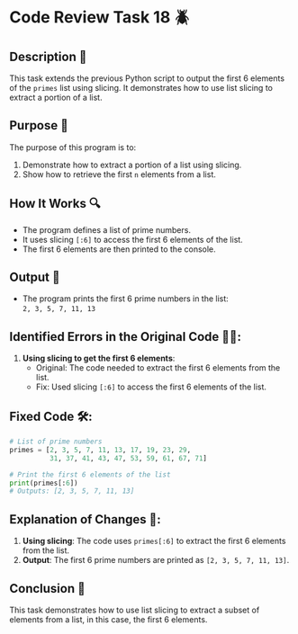 # Code Review Task 18 🪲

## Description 📝

This task extends the previous Python script to output the first 6 elements of the `primes` list using slicing. It demonstrates how to use list slicing to extract a portion of a list.

## Purpose 🎯

The purpose of this program is to:

1. Demonstrate how to extract a portion of a list using slicing.
2. Show how to retrieve the first `n` elements from a list.

## How It Works 🔍

-   The program defines a list of prime numbers.
-   It uses slicing `[:6]` to access the first 6 elements of the list.
-   The first 6 elements are then printed to the console.

## Output 📜

-   The program prints the first 6 prime numbers in the list:  
    `2, 3, 5, 7, 11, 13`

## Identified Errors in the Original Code 🕵🏾:

1. **Using slicing to get the first 6 elements**:
    - Original: The code needed to extract the first 6 elements from the list.
    - Fix: Used slicing `[:6]` to access the first 6 elements of the list.

## Fixed Code 🛠:

```python
# List of prime numbers
primes = [2, 3, 5, 7, 11, 13, 17, 19, 23, 29,
          31, 37, 41, 43, 47, 53, 59, 61, 67, 71]

# Print the first 6 elements of the list
print(primes[:6])
# Outputs: [2, 3, 5, 7, 11, 13]
```

## Explanation of Changes 🧾:

1. **Using slicing**: The code uses `primes[:6]` to extract the first 6 elements from the list.
2. **Output**: The first 6 prime numbers are printed as `[2, 3, 5, 7, 11, 13]`.

## Conclusion 🚀

This task demonstrates how to use list slicing to extract a subset of elements from a list, in this case, the first 6 elements.
